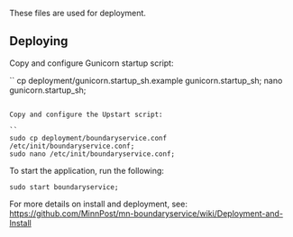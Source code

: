 These files are used for deployment.

## Deploying

Copy and configure Gunicorn startup script:

``
cp deployment/gunicorn.startup_sh.example gunicorn.startup_sh;
nano gunicorn.startup_sh;
```

Copy and configure the Upstart script:

``
sudo cp deployment/boundaryservice.conf /etc/init/boundaryservice.conf;
sudo nano /etc/init/boundaryservice.conf;
```

To start the application, run the following:

```
sudo start boundaryservice;
```


For more details on install and deployment, see:
https://github.com/MinnPost/mn-boundaryservice/wiki/Deployment-and-Install